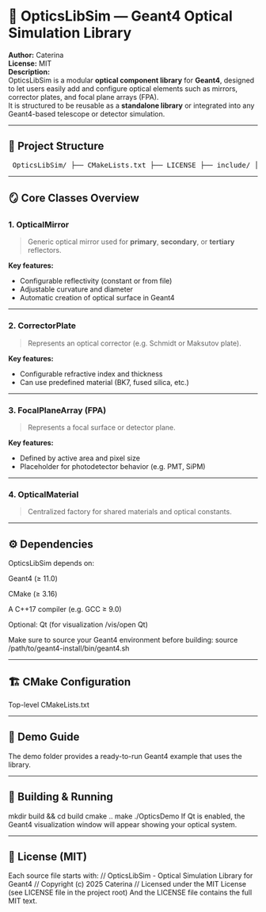 # 🌌 OpticsLibSim — Geant4 Optical Simulation Library

**Author:** Caterina  
**License:** MIT  
**Description:**  
OpticsLibSim is a modular **optical component library** for **Geant4**, designed to let users easily add and configure optical elements such as mirrors, corrector plates, and focal plane arrays (FPA).  
It is structured to be reusable as a **standalone library** or integrated into any Geant4-based telescope or detector simulation.

---

## 📁 Project Structure
<pre> OpticsLibSim/ ├── CMakeLists.txt ├── LICENSE ├── include/ │ └── OpticsLib/ │ ├── OpticalMirror.hh # Generic mirror class (primary/secondary) │ ├── CorrectorPlate.hh # Optical corrector element │ ├── FocalPlaneArray.hh # Focal plane / detector surface │ └── OpticalMaterial.hh # Shared material definitions (refractive indices, etc.) ├── src/ │ ├── OpticalMirror.cc │ ├── CorrectorPlate.cc │ ├── FocalPlaneArray.cc │ └── OpticalMaterial.cc ├── data/ │ └── mirror_reflectivity.txt # Example reflectivity file (energy [eV], reflectivity) └── demo/ ├── CMakeLists.txt ├── DetectorConstruction.hh ├── DetectorConstruction.cc ├── main.cc # Example simulation using the library ├── init_vis.mac # Visualization macro └── run.mac # Example run macro </pre>
---

## 🪞 Core Classes Overview

### **1. OpticalMirror**
> Generic optical mirror used for **primary**, **secondary**, or **tertiary** reflectors.

**Key features:**
- Configurable reflectivity (constant or from file)
- Adjustable curvature and diameter
- Automatic creation of optical surface in Geant4

---

### **2. CorrectorPlate**
> Represents an optical corrector (e.g. Schmidt or Maksutov plate).

**Key features:**
- Configurable refractive index and thickness  
- Can use predefined material (BK7, fused silica, etc.)

---

### **3. FocalPlaneArray (FPA)**
> Represents a focal surface or detector plane.

**Key features:**
- Defined by active area and pixel size  
- Placeholder for photodetector behavior (e.g. PMT, SiPM)

---

### **4. OpticalMaterial**
> Centralized factory for shared materials and optical constants.


---

## ⚙️  Dependencies
  

OpticsLibSim depends on:

Geant4 (≥ 11.0)

CMake (≥ 3.16)

A C++17 compiler (e.g. GCC ≥ 9.0)

Optional: Qt (for visualization /vis/open Qt)

Make sure to source your Geant4 environment before building:
source /path/to/geant4-install/bin/geant4.sh


---


##  🏗️  CMake Configuration



Top-level CMakeLists.txt


---


##  🚀  Demo Guide


The demo folder provides a ready-to-run Geant4 example that uses the library.

---


## 🧪 Building & Running


mkdir build && cd build
cmake ..
make
./OpticsDemo
If Qt is enabled, the Geant4 visualization window will appear showing your optical system.

---


##  🧾  License (MIT)
Each source file starts with:
// OpticsLibSim - Optical Simulation Library for Geant4
// Copyright (c) 2025 Caterina
// Licensed under the MIT License (see LICENSE file in the project root)
And the LICENSE file contains the full MIT text.